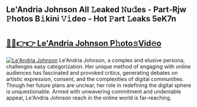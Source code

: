 ## Le'Andria Johnson All 𝙻eaked 𝙽u𝚍es - Part-Rjw 𝙿hotos B𝚒kini 𝚅𝚒deo - Hot 𝙿art 𝙻eaks 5eK7n

# <h2><a href="http://ld1v6r.urlbe.top/?page=Le%27Andria+Johnson">🔗🔗👉👉 Le'Andria Johnson P𝚑oto𝚜Vid𝚎o</a></h2>

[![Le'Andria Johnson](https://i.imgur.com/eBuTRDB.gif)](http://ld1v6r.urlbe.top/?page=Le%27Andria+Johnson)
Le'Andria Johnson, a complex and elusive persona, challenges easy categorization. Her unique method of engaging with online audiences has fascinated and provoked critics, generating debates on artistic expression, consent, and the complexities of digital communities. Though her future plans are unclear, her role in redefining the digital sphere is unquestionable. Armed with unwavering commitment and undeniable appeal, Le'Andria Johnson reach in the online world is far-reaching.
